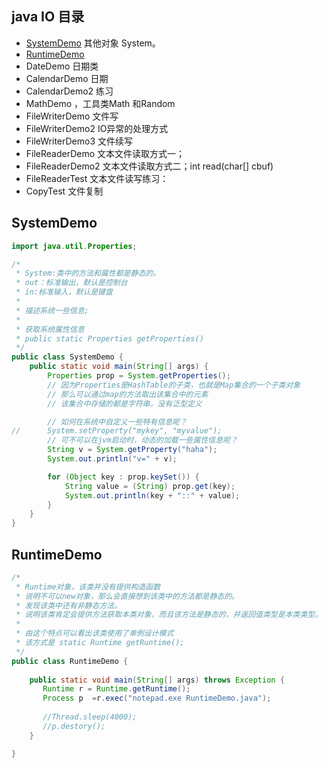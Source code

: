 ﻿java IO 目录
-----
* [SystemDemo](#systemDemo) 其他对象 System。
* [RuntimeDemo](#runtime)
* DateDemo 日期类
* CalendarDemo 日期 
* CalendarDemo2 练习
* MathDemo ，工具类Math 和Random
* FileWriterDemo 文件写
* FileWriterDemo2 IO异常的处理方式
* FileWriterDemo3 文件续写
* FileReaderDemo 文本文件读取方式一；
* FileReaderDemo2 文本文件读取方式二；int read(char[] cbuf) 
* FileReaderTest 文本文件读写练习：
* CopyTest 文件复制

## SystemDemo
```java
import java.util.Properties;

/*
 * System:类中的方法和属性都是静态的。
 * out：标准输出，默认是控制台
 * in:标准输入，默认是键盘
 * 
 * 描述系统一些信息;
 * 
 * 获取系统属性信息
 * public static Properties getProperties()
 */
public class SystemDemo {
	public static void main(String[] args) {
		Properties prop = System.getProperties();
		// 因为Properties是HashTable的子类，也就是Map集合的一个子类对象
		// 那么可以通过map的方法取出该集合中的元素
		// 该集合中存储的都是字符串，没有泛型定义

		// 如何在系统中自定义一些特有信息呢？
//		System.setProperty("mykey", "myvalue");
		// 可不可以在jvm启动时，动态的加载一些属性信息呢？
		String v = System.getProperty("haha");
		System.out.println("v=" + v);

		for (Object key : prop.keySet()) {
			String value = (String) prop.get(key);
			System.out.println(key + "::" + value);
		}
	}
}
```

## RuntimeDemo
```java
/*
 * Runtime对象，该类并没有提供构造函数
 * 说明不可以new对象，那么会直接想到该类中的方法都是静态的。
 * 发现该类中还有非静态方法。
 * 说明该类肯定会提供方法获取本类对象，而且该方法是静态的，并返回值类型是本类类型。
 * 
 * 由这个特点可以看出该类使用了单例设计模式
 * 该方式是 static Runtime getRuntime();
 */
public class RuntimeDemo {
 
	public static void main(String[] args) throws Exception {
	   Runtime r = Runtime.getRuntime();
	   Process p  =r.exec("notepad.exe RuntimeDemo.java");
	   
	   //Thread.sleep(4000);
	   //p.destory();
	}

}
```